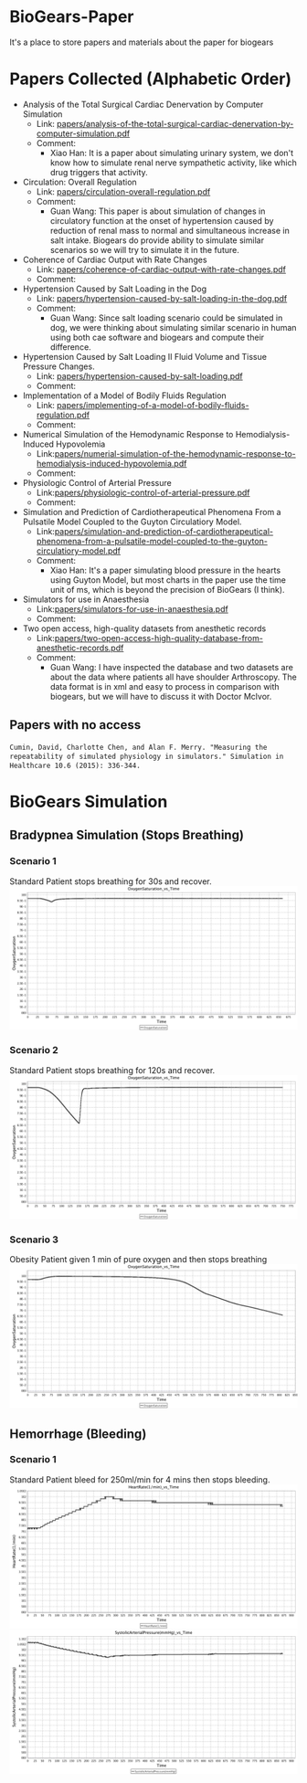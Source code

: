 # BioGears-Paper
It's a place to store papers and materials about the paper for biogears


# Papers Collected (Alphabetic Order)
- Analysis of the Total Surgical Cardiac Denervation by Computer Simulation
  - Link: [papers/analysis-of-the-total-surgical-cardiac-denervation-by-computer-simulation.pdf](papers/analysis-of-the-total-surgical-cardiac-denervation-by-computer-simulation.pdf)
  - Comment:
    - Xiao Han: It is a paper about simulating urinary system, we don't know how to simulate renal nerve sympathetic activity, like which drug triggers that activity.
- Circulation: Overall Regulation
  - Link: [papers/circulation-overall-regulation.pdf](papers/circulation-overall-regulation.pdf)
  - Comment:
    - Guan Wang: This paper is about simulation of changes in circulatory function at the onset of hypertension caused by reduction of renal mass to normal and simultaneous increase in salt intake. Biogears do provide ability to simulate similar scenarios so we will try to simulate it in the future.
- Coherence of Cardiac Output with Rate Changes
  - Link: [papers/coherence-of-cardiac-output-with-rate-changes.pdf](papers/coherence-of-cardiac-output-with-rate-changes.pdf)
  - Comment:
- Hypertension Caused by Salt Loading in the Dog
  - Link: [papers/hypertension-caused-by-salt-loading-in-the-dog.pdf](papers/hypertension-caused-by-salt-loading-in-the-dog.pdf)
  - Comment:
    - Guan Wang: Since salt loading scenario could be simulated in dog, we were thinking about simulating similar scenario in human using both cae software and biogears and compute their difference.
- Hypertension Caused by Salt Loading II Fluid Volume and Tissue Pressure Changes.
  - Link: [papers/hypertension-caused-by-salt-loading.pdf](papers/hypertension-caused-by-salt-loading.pdf)
  - Comment:
- Implementation of a Model of Bodily Fluids Regulation
  - Link: [papers/implementing-of-a-model-of-bodily-fluids-regulation.pdf](papers/implementing-of-a-model-of-bodily-fluids-regulation.pdf)
  - Comment:
- Numerical Simulation of the Hemodynamic Response to Hemodialysis-Induced Hypovolemia
  - Link:[papers/numerial-simulation-of-the-hemodynamic-response-to-hemodialysis-induced-hypovolemia.pdf](papers/numerial-simulation-of-the-hemodynamic-response-to-hemodialysis-induced-hypovolemia.pdf)
  - Comment:
- Physiologic Control of Arterial Pressure
  - Link:[papers/physiologic-control-of-arterial-pressure.pdf](papers/physiologic-control-of-arterial-pressure.pdf)
  - Comment:
- Simulation and Prediction of Cardiotherapeutical Phenomena From a Pulsatile Model Coupled to the Guyton Circulatiory Model.
  - Link:[papers/simulation-and-prediction-of-cardiotherapeutical-phenomena-from-a-pulsatile-model-coupled-to-the-guyton-circulatiory-model.pdf](papers/simulation-and-prediction-of-cardiotherapeutical-phenomena-from-a-pulsatile-model-coupled-to-the-guyton-circulatiory-model.pdf)
  - Comment:
    - Xiao Han: It's a paper simulating blood pressure in the hearts using Guyton Model, but most charts in the paper use the time unit of ms, which is beyond the precision of BioGears (I think).
- Simulators for use in Anaesthesia
  - Link:[papers/simulators-for-use-in-anaesthesia.pdf](papers/simulators-for-use-in-anaesthesia.pdf)
  - Comment:
- Two open access, high-quality datasets from anesthetic records
  - Link:[papers/two-open-access-high-quality-database-from-anesthetic-records.pdf](papers/two-open-access-high-quality-database-from-anesthetic-records.pdf)
  - Comment:
    - Guan Wang: I have inspected the database and two datasets are about the data where patients all have shoulder Arthroscopy. The data format is in xml and easy to process in comparison with biogears, but we will have to discuss it with Doctor Mclvor.

## Papers with no access

    Cumin, David, Charlotte Chen, and Alan F. Merry. "Measuring the repeatability of simulated physiology in simulators." Simulation in Healthcare 10.6 (2015): 336-344.

# BioGears Simulation
## Bradypnea Simulation (Stops Breathing)
### Scenario 1
Standard Patient stops breathing for 30s and recover.
![Oxygen Saturation](biogears-simulations/AnesthesiaMachineStop30Results/OxygenSaturation_vs_Time.jpg)
### Scenario 2
Standard Patient stops breathing for 120s and recover.
![Oxygen Saturation](biogears-simulations/AnesthesiaMachineStop120Results/OxygenSaturation_vs_Time.jpg)
### Scenario 3
Obesity Patient given 1 min of pure oxygen and then stops breathing
![Oxygen Saturation](biogears-simulations/AnesthesiaMachineObesityResults/OxygenSaturation_vs_Time.jpg)

## Hemorrhage (Bleeding)
### Scenario 1
Standard Patient bleed for 250ml/min for 4 mins then stops bleeding.
![Heart Rate](biogears-simulations/HemorrhageClass2BloodResults/HeartRate_vs_Time.jpg)
![Systolic Arterial Pressure](biogears-simulations/HemorrhageClass2BloodResults/SystolicArterialPressure_vs_Time.jpg)
